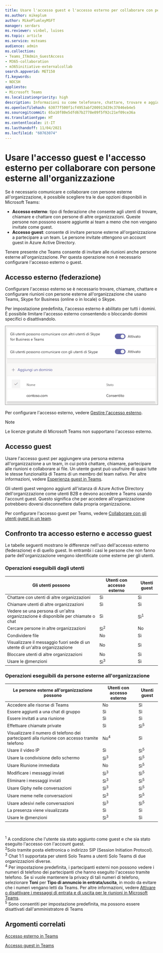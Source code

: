 ```yaml
---
title: Usare l'accesso guest e l'accesso esterno per collaborare con persone esterne all'organizzazione
ms.author: mikeplum
author: MikePlumleyMSFT
manager: serdars
ms.reviewer: vinbel, luises
ms.topic: article
ms.service: msteams
audience: admin
ms.collection:
- Teams_ITAdmin_GuestAccess
- M365-collaboration
- m365initiative-externalcollab
search.appverid: MET150
f1.keywords:
- NOCSH
appliesto:
- Microsoft Teams
ms.localizationpriority: high
description: Informazioni su come telefonare, chattare, trovare e aggiungere utenti esterni all'organizzazione in Microsoft Teams usando l'accesso esterno (federazione) e l'accesso guest.
ms.openlocfilehash: 63077f500f1cf4953abf200913d39c37846eb4e5
ms.sourcegitcommit: 65a10f80e5dfd67b2778e09f5f92c21ef09ce36a
ms.translationtype: HT
ms.contentlocale: it-IT
ms.lasthandoff: 11/04/2021
ms.locfileid: "60763074"
---
```

# <a name="use-guest-access-and-external-access-to-collaborate-with-people-outside-your-organization"></a>Usare l'accesso guest e l'accesso esterno per collaborare con persone esterne all'organizzazione

Se è necessario comunicare e collaborare con persone esterne all'organizzazione, è possibile scegliere tra le due opzioni disponibili in Microsoft Teams:

- **Accesso esterno**: tipo di federazione che consente agli utenti di trovare, chiamare e chattare con persone di altre organizzazioni. Queste persone non possono essere aggiunte ai team a meno che non vengano invitate come guest.
- **Accesso guest**: consente di invitare persone esterne all'organizzazione a partecipare a un team. Le persone invitate ottengono un account guest in Azure Active Directory.

Tenere presente che Teams consente di invitare alle riunioni anche persone esterne all'organizzazione. Per questa operazione non è necessario configurare l'accesso esterno o guest.

## <a name="external-access-federation"></a>Accesso esterno (federazione)

Configurare l'accesso esterno se è necessario trovare, chiamare, chattare e configurare riunioni con persone esterne all'organizzazione che usano Teams, Skype for Business (online o in locale) o Skype. 

Per impostazione predefinita, l'accesso esterno è abilitato per tutti i domini. È possibile limitare l'accesso esterno consentendo o bloccando domini specifici o disattivandolo.

![Screenshot delle impostazioni per l'accesso esterno.](media/external-access-federation-settings.png)

Per configurare l'accesso esterno, vedere [Gestire l'accesso esterno](manage-external-access.md). 

>[!NOTE]
>Le licenze gratuite di Microsoft Teams non supportano l'accesso esterno.

## <a name="guest-access"></a>Accesso guest

Usare l'accesso guest per aggiungere una persona esterna all'organizzazione a un team, in cui potrà chattare, chiamare, partecipare alle riunioni e collaborare ai file. Un utente guest può usufruire di quasi tutte le stesse funzionalità di Teams di un membro del team nativo. Per altre informazioni, vedere [Esperienza guest in Teams](guest-experience.md).

Gli utenti guest vengono aggiunti all'istanza di Azure Active Directory dell'organizzazione come utenti B2B e devono accedere a Teams usando l'account guest. Questo significa che per accedere all'organizzazione potrebbero doversi disconnettere dalla propria organizzazione.

Per configurare l'accesso guest per Teams, vedere [Collaborare con gli utenti guest in un team](/microsoft-365/solutions/collaborate-as-team).

## <a name="compare-external-and-guest-access"></a>Confronto tra accesso esterno e accesso guest

Le tabelle seguenti mostrano le differenze nell'uso dell'accesso esterno (federazione) e di quello guest. In entrambi i casi le persone che non fanno parte dell'organizzazione vengono identificate come esterne per gli utenti.

### <a name="things-your-users-can-do"></a>Operazioni eseguibili dagli utenti

| Gli utenti possono | Utenti con accesso esterno | Utenti guest |
|---------|-----------------------|--------------------|
| Chattare con utenti di altre organizzazioni | Sì | Sì |
| Chiamare utenti di altre organizzazioni | Sì | Sì |
| Vedere se una persona di un'altra organizzazione è disponibile per chiamate o chat | Sì | Sì<sup>1</sup> |
| Cercare persone in altre organizzazioni | Sì<sup>2</sup> | No |
| Condividere file | No | Sì |
| Visualizzare il messaggio fuori sede di un utente di un'altra organizzazione | No | Sì |
| Bloccare utenti di altre organizzazioni  | No | Sì |
| Usare le @menzioni | Sì<sup>3</sup> | Sì |

### <a name="things-people-outside-your-organization-can-do"></a>Operazioni eseguibili da persone esterne all'organizzazione

| Le persone esterne all'organizzazione possono | Utenti con accesso esterno | Utenti guest |
|---------|-----------------------|--------------------|
| Accedere alle risorse di Teams | No | Sì |
| Essere aggiunti a una chat di gruppo | Sì | Sì |
| Essere invitati a una riunione | Sì | Sì |
| Effettuare chiamate private | Sì | Sì<sup>5</sup> |
| Visualizzare il numero di telefono dei partecipanti alla riunione con accesso tramite telefono | No<sup>4</sup> | Sì |
| Usare il video IP | Sì | Sì<sup>5</sup> |
| Usare la condivisione dello schermo | Sì<sup>3</sup> | Sì<sup>5</sup> |
| Usare Riunione immediata | No | Sì<sup>5</sup> |
| Modificare i messaggi inviati | Sì<sup>3</sup> | Sì<sup>5</sup> |
| Eliminare i messaggi inviati | Sì<sup>3</sup> | Sì<sup>5</sup> |
| Usare Giphy nelle conversazioni | Sì<sup>3</sup> | Sì<sup>5</sup> |
| Usare meme nelle conversazioni | Sì<sup>3</sup> | Sì<sup>5</sup> |
| Usare adesivi nelle conversazioni | Sì<sup>3</sup> | Sì<sup>5</sup> |
| La presenza viene visualizzata | Sì | Sì |
| Usare le @menzioni | Sì<sup>3</sup> | Sì |

<br>

<sup>1</sup> A condizione che l'utente sia stato aggiunto come guest e che sia stato eseguito l'accesso con l'account guest.<br>
<sup>2</sup>Solo tramite posta elettronica o indirizzo SIP (Session Initiation Protocol).<br>
<sup>3</sup> Chat 1:1 supportata per utenti Solo Teams a utenti Solo Teams di due organizzazioni diverse. <br>
<sup>4</sup> Per impostazione predefinita, i partecipanti esterni non possono vedere i numeri di telefono dei partecipanti che hanno eseguito l'accesso tramite telefono. Se si vuole mantenere la privacy di tali numeri di telefono, selezionare **Toni** per **Tipo di annuncio in entrata/uscita**, in modo da evitare che i numeri vengano letti da Teams. Per altre informazioni, vedere [Attivare o disattivare i messaggi di entrata e di uscita per le riunioni in Microsoft Teams](turn-on-or-off-entry-and-exit-announcements-for-meetings-in-teams.md). <br>
<sup>5</sup> Sono consentiti per impostazione predefinita, ma possono essere disattivati dall'amministratore di Teams

## <a name="related-topics"></a>Argomenti correlati

[Accesso esterno in Teams](manage-external-access.md)

[Accesso guest in Teams](guest-access.md)
